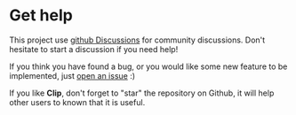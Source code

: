 # Get help

This project use [github Discussions](https://github.com/erdnaxeli/clip/discussions) for community discussions.
Don't hesitate to start a discussion if you need help!

If you think you have found a bug, or you would like some new feature to be implemented, just [open an issue](https://github.com/erdnaxeli/clip/issues) :)

If you like **Clip**, don't forget to "star" the repository on Github, it will help other users to known that it is useful.
